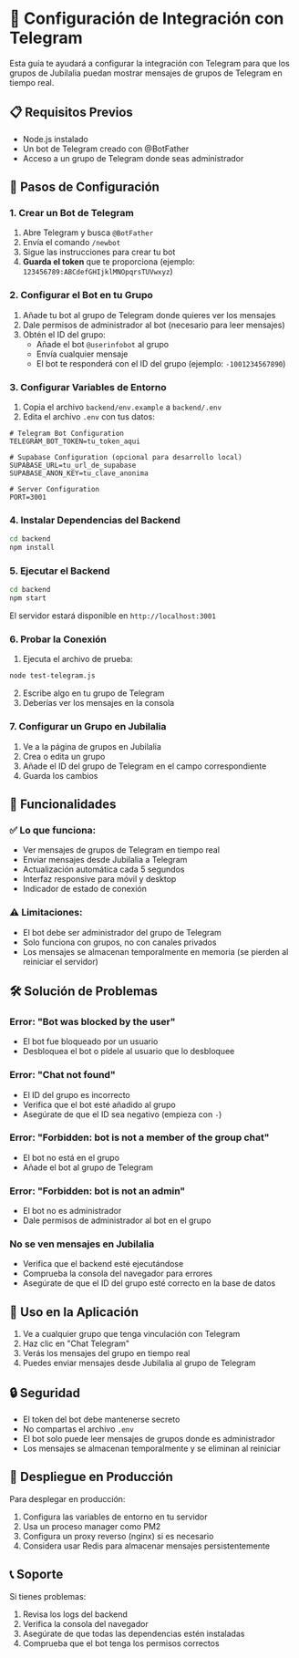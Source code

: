 # 🤖 Configuración de Integración con Telegram

Esta guía te ayudará a configurar la integración con Telegram para que los grupos de Jubilalia puedan mostrar mensajes de grupos de Telegram en tiempo real.

## 📋 Requisitos Previos

- Node.js instalado
- Un bot de Telegram creado con @BotFather
- Acceso a un grupo de Telegram donde seas administrador

## 🚀 Pasos de Configuración

### 1. Crear un Bot de Telegram

1. Abre Telegram y busca `@BotFather`
2. Envía el comando `/newbot`
3. Sigue las instrucciones para crear tu bot
4. **Guarda el token** que te proporciona (ejemplo: `123456789:ABCdefGHIjklMNOpqrsTUVwxyz`)

### 2. Configurar el Bot en tu Grupo

1. Añade tu bot al grupo de Telegram donde quieres ver los mensajes
2. Dale permisos de administrador al bot (necesario para leer mensajes)
3. Obtén el ID del grupo:
   - Añade el bot `@userinfobot` al grupo
   - Envía cualquier mensaje
   - El bot te responderá con el ID del grupo (ejemplo: `-1001234567890`)

### 3. Configurar Variables de Entorno

1. Copia el archivo `backend/env.example` a `backend/.env`
2. Edita el archivo `.env` con tus datos:

```env
# Telegram Bot Configuration
TELEGRAM_BOT_TOKEN=tu_token_aqui

# Supabase Configuration (opcional para desarrollo local)
SUPABASE_URL=tu_url_de_supabase
SUPABASE_ANON_KEY=tu_clave_anonima

# Server Configuration
PORT=3001
```

### 4. Instalar Dependencias del Backend

```bash
cd backend
npm install
```

### 5. Ejecutar el Backend

```bash
cd backend
npm start
```

El servidor estará disponible en `http://localhost:3001`

### 6. Probar la Conexión

1. Ejecuta el archivo de prueba:
```bash
node test-telegram.js
```

2. Escribe algo en tu grupo de Telegram
3. Deberías ver los mensajes en la consola

### 7. Configurar un Grupo en Jubilalia

1. Ve a la página de grupos en Jubilalia
2. Crea o edita un grupo
3. Añade el ID del grupo de Telegram en el campo correspondiente
4. Guarda los cambios

## 🔧 Funcionalidades

### ✅ Lo que funciona:
- Ver mensajes de grupos de Telegram en tiempo real
- Enviar mensajes desde Jubilalia a Telegram
- Actualización automática cada 5 segundos
- Interfaz responsive para móvil y desktop
- Indicador de estado de conexión

### ⚠️ Limitaciones:
- El bot debe ser administrador del grupo de Telegram
- Solo funciona con grupos, no con canales privados
- Los mensajes se almacenan temporalmente en memoria (se pierden al reiniciar el servidor)

## 🛠️ Solución de Problemas

### Error: "Bot was blocked by the user"
- El bot fue bloqueado por un usuario
- Desbloquea el bot o pídele al usuario que lo desbloquee

### Error: "Chat not found"
- El ID del grupo es incorrecto
- Verifica que el bot esté añadido al grupo
- Asegúrate de que el ID sea negativo (empieza con `-`)

### Error: "Forbidden: bot is not a member of the group chat"
- El bot no está en el grupo
- Añade el bot al grupo de Telegram

### Error: "Forbidden: bot is not an admin"
- El bot no es administrador
- Dale permisos de administrador al bot en el grupo

### No se ven mensajes en Jubilalia
- Verifica que el backend esté ejecutándose
- Comprueba la consola del navegador para errores
- Asegúrate de que el ID del grupo esté correcto en la base de datos

## 📱 Uso en la Aplicación

1. Ve a cualquier grupo que tenga vinculación con Telegram
2. Haz clic en "Chat Telegram"
3. Verás los mensajes del grupo en tiempo real
4. Puedes enviar mensajes desde Jubilalia al grupo de Telegram

## 🔒 Seguridad

- El token del bot debe mantenerse secreto
- No compartas el archivo `.env`
- El bot solo puede leer mensajes de grupos donde es administrador
- Los mensajes se almacenan temporalmente y se eliminan al reiniciar

## 🚀 Despliegue en Producción

Para desplegar en producción:

1. Configura las variables de entorno en tu servidor
2. Usa un proceso manager como PM2
3. Configura un proxy reverso (nginx) si es necesario
4. Considera usar Redis para almacenar mensajes persistentemente

## 📞 Soporte

Si tienes problemas:
1. Revisa los logs del backend
2. Verifica la consola del navegador
3. Asegúrate de que todas las dependencias estén instaladas
4. Comprueba que el bot tenga los permisos correctos
